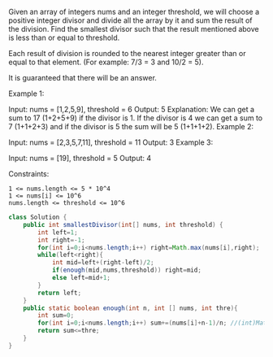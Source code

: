 Given an array of integers nums and an integer threshold, we will choose a positive integer divisor and divide all the array by it and sum the result of the division. Find the smallest divisor such that the result mentioned above is less than or equal to threshold.

Each result of division is rounded to the nearest integer greater than or equal to that element. (For example: 7/3 = 3 and 10/2 = 5).

It is guaranteed that there will be an answer.

 

Example 1:

Input: nums = [1,2,5,9], threshold = 6
Output: 5
Explanation: We can get a sum to 17 (1+2+5+9) if the divisor is 1. 
If the divisor is 4 we can get a sum to 7 (1+1+2+3) and if the divisor is 5 the sum will be 5 (1+1+1+2). 
Example 2:

Input: nums = [2,3,5,7,11], threshold = 11
Output: 3
Example 3:

Input: nums = [19], threshold = 5
Output: 4
 

Constraints:
```
1 <= nums.length <= 5 * 10^4
1 <= nums[i] <= 10^6
nums.length <= threshold <= 10^6
```

```java
class Solution {
    public int smallestDivisor(int[] nums, int threshold) {
        int left=1;
        int right=-1;
        for(int i=0;i<nums.length;i++) right=Math.max(nums[i],right);
        while(left<right){
            int mid=left+(right-left)/2;
            if(enough(mid,nums,threshold)) right=mid;
            else left=mid+1;
        }
        return left;
    }
    public static boolean enough(int n, int [] nums, int thre){
        int sum=0;
        for(int i=0;i<nums.length;i++) sum+=(nums[i]+n-1)/n; //(int)Math.ceil((double)nums[i]/(double)n);
        return sum<=thre;
    }
}
```
